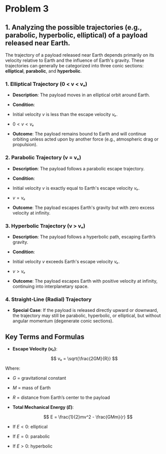# Problem 3

## 1. Analyzing the possible trajectories (e.g., parabolic, hyperbolic, elliptical) of a payload released near Earth.


The trajectory of a payload released near Earth depends primarily on its velocity relative to Earth and the influence of Earth's gravity. These trajectories can generally be categorized into three conic sections: **elliptical**, **parabolic**, and **hyperbolic**.


### 1. **Elliptical Trajectory (0 < v < vₑ)**

- **Description**: The payload moves in an elliptical orbit around Earth.

- **Condition**: 

- Initial velocity $v$ is less than the escape velocity $vₑ$.

- $0 < v < vₑ$

- **Outcome**: The payload remains bound to Earth and will continue orbiting unless acted upon by another force (e.g., atmospheric drag or propulsion).



### 2. **Parabolic Trajectory (v = vₑ)**

- **Description**: The payload follows a parabolic escape trajectory.

- **Condition**: 

- Initial velocity $v$ is exactly equal to Earth's escape velocity $vₑ$.

- $v = vₑ$

- **Outcome**: The payload escapes Earth's gravity but with zero excess velocity at infinity.



### 3. **Hyperbolic Trajectory (v > vₑ)**
- **Description**: The payload follows a hyperbolic path, escaping Earth’s gravity.

- **Condition**:

- Initial velocity $v$ exceeds Earth's escape velocity $vₑ$.

- $v > vₑ$

- **Outcome**: The payload escapes Earth with positive velocity at infinity, continuing into interplanetary space.



### 4. **Straight-Line (Radial) Trajectory**

- **Special Case**: If the payload is released directly upward or downward, the trajectory may still be parabolic, hyperbolic, or elliptical, but without angular momentum (degenerate conic sections).


## Key Terms and Formulas

- **Escape Velocity ($vₑ$)**:

$$ vₑ = \sqrt{\frac{2GM}{R}} $$

Where:

- $G$ = gravitational constant

- $M$ = mass of Earth 

- $R$ = distance from Earth’s center to the payload  

- **Total Mechanical Energy ($E$)**:

  $$ E = \frac{1}{2}mv^2 - \frac{GMm}{r} $$

- If $E < 0$: elliptical 

- If $E = 0$: parabolic  

- If $E > 0$: hyperbolic